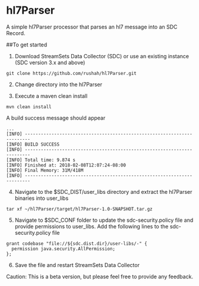 # hl7Parser
A simple hl7Parser processor that parses an hl7 message into an SDC Record.

##To get started

1. Download StreamSets Data Collector (SDC) or use an existing instance (SDC version 3.x and above)
```
git clone https://github.com/rushah/hl7Parser.git
```
2. Change directory into the hl7Parser

3. Execute a maven clean install
```
mvn clean install
```

A build success message should appear
```
...
[INFO] ------------------------------------------------------------------------
[INFO] BUILD SUCCESS
[INFO] ------------------------------------------------------------------------
[INFO] Total time: 9.874 s
[INFO] Finished at: 2018-02-08T12:07:24-08:00
[INFO] Final Memory: 31M/418M
[INFO] ------------------------------------------------------------------------
```

4. Navigate to the $SDC_DIST/user_libs directory and extract the hl7Parser binaries into user_libs
```
tar xf ~/hl7Parser/target/hl7Parser-1.0-SNAPSHOT.tar.gz
```

5. Navigate to $SDC_CONF folder to update the sdc-security.policy file and provide permissions to user_libs. Add the following lines to the sdc-security.policy file
```
grant codebase "file://${sdc.dist.dir}/user-libs/-" {
  permission java.security.AllPermission;
};
```

6. Save the file and restart StreamSets Data Collector

Caution: This is a beta version, but please feel free to provide any feedback.
